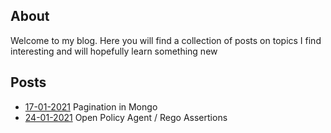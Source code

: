 ## About

Welcome to my blog. Here you will find a collection of posts on topics I find interesting and will hopefully learn something new

## Posts
- [17-01-2021](https://boncheff.github.io/posts/20211701) Pagination in Mongo
- [24-01-2021](https://boncheff.github.io/posts/20212401) Open Policy Agent / Rego Assertions
